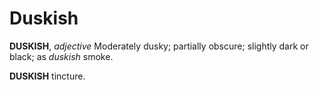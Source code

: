 # Duskish

**DUSKISH**, _adjective_ Moderately dusky; partially obscure; slightly dark or black; as _duskish_ smoke.

**DUSKISH** tincture.
